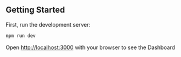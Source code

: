 ## Getting Started

First, run the development server:

```bash
npm run dev
```

Open [http://localhost:3000](http://localhost:3000) with your browser to see the Dashboard
